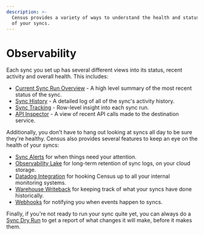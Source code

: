 ```yaml
---
description: >-
  Census provides a variety of ways to understand the health and status of each
  of your syncs.
---
```


# Observability

Each sync you set up has several different views into its status, recent activity and overall health. This includes:

* [Current Sync Run Overview](current-sync-run-overview.md) - A high level summary of the most recent status of the sync.
* [Sync History](sync-history.md) - A detailed log of all of the sync's activity history.
* [Sync Tracking](sync-tracking.md) - Row-level insight into each sync run.
* [API Inspector](api-inspector.md) - A view of recent API calls made to the destination service.



Additionally, you don't have to hang out looking at syncs all day to be sure they're healthy. Census also provides several features to keep an eye on the health of your syncs:

* [Sync Alerts](alerts.md) for when things need your attention.
* [Observability Lake](observability-lake.md) for long-term retention of sync logs, on your cloud storage.
* [Datadog Integration](datadog-integration.md) for hooking Census up to all your internal monitoring systems.&#x20;
* [Warehouse Writeback](warehouse-writeback.md) for keeping track of what your syncs have done historically.
* [Webhooks](sync-lifecycle-webhooks.md) for notifying you when events happen to syncs.&#x20;

Finally, if you're not ready to run your sync quite yet, you can always do a [Sync Dry Run](sync-dry-runs.md) to get a report of what changes it will make, before it makes them.
